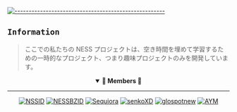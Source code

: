 [![-----------------------------------------------------](https://raw.githubusercontent.com/andreasbm/readme/master/assets/lines/colored.png)](#table-of-contents)

## `Information`
> ここでの私たちの NESS プロジェクトは、空き時間を埋めて学習するための一時的なプロジェクト、つまり趣味プロジェクトのみを開発しています。

<details open align="center">
<summary><b> 📌 Members 📌 </b></summary>
  
***

[![NSSID](https://github.com/NSSID.png?size=100)](https://github.com/NSSID)
[![NESSBZID](https://github.com/bukannpc.png?size=100)](https://github.com/bukannpc)
[![Sequiora](https://github.com/Aroiuqes2.png?size=100)](https://github.com/Aroiuqes2)
[![senkoXD](https://github.com/senkoXD.png?size=100)](https://github.com/senkoXD)
[![glospotnew](https://github.com/glospotnew.png?size=100)](https://github.com/glospotnew)
[![AYM](https://github.com/windyyid.png?size=100)](https://github.com/windyyid)

<br>
</details>
